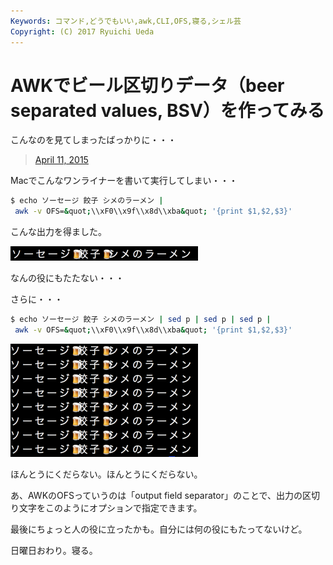 ```yaml
---
Keywords: コマンド,どうでもいい,awk,CLI,OFS,寝る,シェル芸
Copyright: (C) 2017 Ryuichi Ueda
---
```


# AWKでビール区切りデータ（beer separated values, BSV）を作ってみる
こんなのを見てしまったばっかりに・・・


<blockquote class="twitter-tweet" data-partner="tweetdeck"><a href="https://twitter.com/ngsw/status/586900807179579393">April 11, 2015</a></blockquote>
<script async src="//platform.twitter.com/widgets.js" charset="utf-8"></script>

Macでこんなワンライナーを書いて実行してしまい・・・

<!--more-->

```bash
$ echo ソーセージ 餃子 シメのラーメン |
 awk -v OFS=&quot;\\xF0\\x9f\\x8d\\xba&quot; '{print $1,$2,$3}'
```


こんな出力を得ました。

<a href="スクリーンショット-2015-04-12-22.55.56.png"><img src="スクリーンショット-2015-04-12-22.55.56-300x23.png" alt="スクリーンショット 2015-04-12 22.55.56" width="300" height="23" class="aligncenter size-medium wp-image-5770" /></a>

なんの役にもたたない・・・

さらに・・・

```bash
$ echo ソーセージ 餃子 シメのラーメン | sed p | sed p | sed p |
 awk -v OFS=&quot;\\xF0\\x9f\\x8d\\xba&quot; '{print $1,$2,$3}'
```

<a href="スクリーンショット-2015-04-12-23.04.52.png"><img src="スクリーンショット-2015-04-12-23.04.52-300x181.png" alt="スクリーンショット 2015-04-12 23.04.52" width="300" height="181" class="aligncenter size-medium wp-image-5777" /></a>

ほんとうにくだらない。ほんとうにくだらない。

あ、AWKのOFSっていうのは「output field separator」のことで、出力の区切り文字をこのようにオプションで指定できます。

最後にちょっと人の役に立ったかも。自分には何の役にもたってないけど。


日曜日おわり。寝る。
